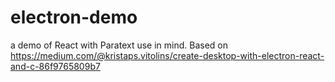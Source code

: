 # electron-demo
a demo of React with Paratext use in mind.
Based on https://medium.com/@kristaps.vitolins/create-desktop-with-electron-react-and-c-86f9765809b7
